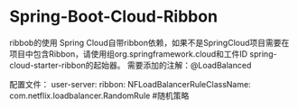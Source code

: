 # Spring-Boot-Cloud-Ribbon
ribbob的使用
Spring Cloud自带ribbon依赖，如果不是SpringCloud项目需要在项目中包含Ribbon，请使用组org.springframework.cloud和工件ID spring-cloud-starter-ribbon的起始器。
需要添加的注解：@LoadBalanced

配置文件：
user-server:
  ribbon:
    NFLoadBalancerRuleClassName: com.netflix.loadbalancer.RandomRule  #随机策略
